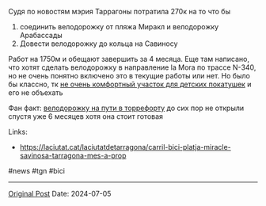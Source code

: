 Судя по новостям мэрия Таррагоны потратила 270к на то что бы
1. соединить велодорожку от пляжа Миракл и велодорожку Арабассады
2. Довести велодорожку до кольца на Савиносу

Работ на 1750м и обещают завершить за 4 месяца. Еще там написано, что хотят сделать велодорожку в направление la Mora по трассе N-340, но не очень понятно включено это в текущие работы или нет. Но было бы классно, тк [не очень комфортный участок для детских покатушек](1599.md) и его не объехать

Фан факт: [велодорожку на пути в торрефорту](1785.md) до сих пор не открыли спустя уже 6 месяцев хотя она стоит готовая

Links:
- https://laciutat.cat/laciutatdetarragona/carril-bici-platja-miracle-savinosa-tarragona-mes-a-prop

#news #tgn #bici

---
[Original Post](https://t.me/lev2tarragona/2390)
Date: 2024-07-05
